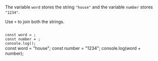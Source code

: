 The variable `word` stores
the string `"house"` and
the variable `number` stores `"1234"`.

Use `+` to join both the strings.

<codeblock language="javascript" type="exercise" testMode="fixedInput">
<code>
const word = ;
const number = ;
console.log();
</code>

<solution>
const word = "house";
const number = "1234";
console.log(word + number);
</solution>
</codeblock>
